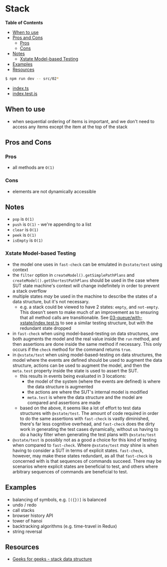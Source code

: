 # Stack

<!-- START doctoc generated TOC please keep comment here to allow auto update -->
<!-- DON'T EDIT THIS SECTION, INSTEAD RE-RUN doctoc TO UPDATE -->
**Table of Contents**

- [When to use](#when-to-use)
- [Pros and Cons](#pros-and-cons)
  - [Pros](#pros)
  - [Cons](#cons)
- [Notes](#notes)
  - [Xstate Model-based Testing](#xstate-model-based-testing)
- [Examples](#examples)
- [Resources](#resources)

<!-- END doctoc generated TOC please keep comment here to allow auto update -->

```bash
$ npm run dev -- src/02*
```

- [index.ts](./index.ts)
- [index.test.js](./index.test.js)

## When to use

- when sequential ordering of items is important, and we don't need to access
    any items except the item at the top of the stack

## Pros and Cons

### Pros

- all methods are `O(1)`

### Cons

- elements are not dynamically accessible

## Notes

- `pop` is `O(1)`
- `push` is `O(1)` - we're appending to a list
- `clear` is `O(1)`
- `peek` is `O(1)`
- `isEmpty` is `O(1)`

### Xstate Model-based Testing

- the model one uses in `fast-check` can be emulated in `@xstate/test` using
    context
- the `filter` option in `createModel().getSimplePathPlans` and
    `createModel().getShortestPathPlans` should be used in the case where
    SUT state machine's context will change indefinitely in order to prevent a
    stack overflow
- multiple states _may_ be used in the machine to describe the states of a data
    structure, but it's not necessary.
    - e.g. a stack could be viewed to have 2 states: `empty`, and `not-empty`.
        This doesn't seem to make much of an improvement as to ensuring that all
        method calls are transitionable. See
        [03-queue/with-xstate/index.test.ts](../03-queue/with-xstate/index.test.ts) to
        see a similar testing structure, but with the redundant state dropped
- in `fast-check` when using model-based-testing on data structures, one both
    augments the model and the real value inside the `run` method, and then
    assertions are done inside the same method if necessary. This only occurs if the
    `check` method for the command returns `true`.
- in `@xstate/test` when using model-based-testing on data structures, the model
    where the events are defined should be used to augment the data structure,
    actions can be used to augment the model, and then the `meta.test` property
    inside the state is used to assert the SUT.
    - this results in events being evaluated in 3 locations:
        - the model of the system (where the events are defined) is where the
            data structure is augmented
        - the actions are where the SUT's internal model is modified
        - `meta.test` is where the data structure and the model are compared and
            assertions are made
    - based on the above, it seems like a lot of effort to test data structures
        with `@xstate/test`. The amount of code required in order to do the same
        assertions with `fast-check` is vastly diminished, there's far less
        cognitive overhead, and `fast-check` does the dirty work in generating
        the test cases dynamically, without us having to do a hacky filter when
        generating the test plans with `@xstate/test`
- `@xstate/test` is possibly not as a good a choice for this kind of testing
    when compared to `fast-check`. Where `@xstate/test` _may_ shine is when
    having to consider a SUT in terms of explicit states. `fast-check`, however,
    may make these states redundant, as all that `fast-check` is concerned with
    is that sequences of commands succeed. There may be scenarios where explicit
    states are beneficial to test, and others where arbitrary sequences of
    commands are beneficial to test.

## Examples

- balancing of symbols, e.g. `[({})]` is balanced
- undo / redo
- call stacks
- browser history API
- tower of hanoi
- backtracking algorithms (e.g. time-travel in Redux)
- string reversal

## Resources

- [Geeks for geeks - stack data structure](https://www.geeksforgeeks.org/stack-data-structure)
